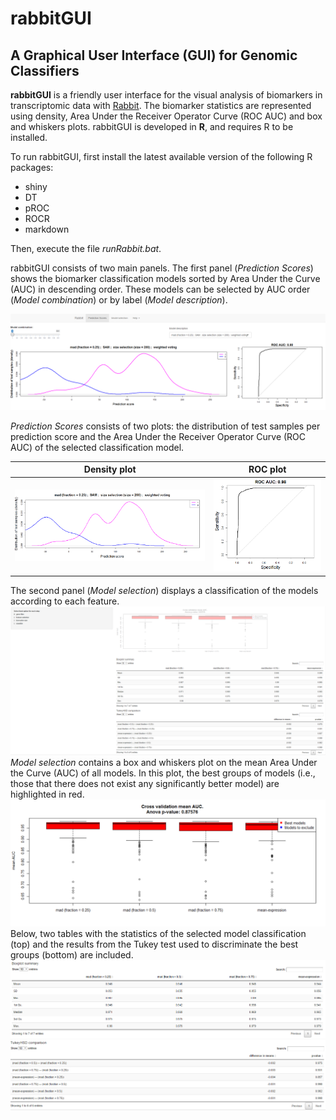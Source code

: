 # rabbitGUI

## A Graphical User Interface (GUI) for Genomic Classifiers 

**rabbitGUI** is a friendly user interface for the visual analysis of biomarkers in transcriptomic data with [Rabbit](https://github.com/jperezrogers/rabbit). The biomarker statistics are represented using density, Area Under the Receiver Operator Curve (ROC AUC) and box and whiskers plots. rabbitGUI is developed in **R**, and requires R to be installed.

To run rabbitGUI, first install the latest available version of the following R packages:

* shiny
* DT
* pROC
* ROCR
* markdown

Then, execute the file *runRabbit.bat*.

rabbitGUI consists of two main panels. The first panel (*Prediction Scores*) shows the biomarker classification models sorted by Area Under the Curve (AUC) in descending order. These models can be selected by AUC order (*Model combination*) or by label (*Model description*).

![Prediction Scores](images/prediction_scores.png)

*Prediction Scores* consists of two plots: the distribution of test samples per prediction score and the Area Under the Receiver Operator Curve (ROC AUC) of the selected classification model.

| Density plot | ROC plot |
| ------------ | -------- |
| ![Density plot](images/density.png)|![ROC plot](images/roc.png)|

The second panel (*Model selection*) displays a classification of the models according to each feature. 
![Prediction Scores](images/model_selection.png)
*Model selection* contains a box and whiskers plot on the mean Area Under the Curve (AUC) of all models. In this plot, the best groups of models (i.e., those that there does not exist any significantly better model) are highlighted in red.
![Box and whiskers plot](images/boxplot.png)
Below, two tables with the statistics of the selected model classification (top) and the results from the Tukey test used to discriminate the best groups (bottom) are included.
![Summary table](images/summary.png)
![Tukey table](images/tukey.png)

